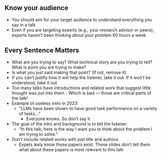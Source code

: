 ## Know your audience
- You should aim for your target audience to understand everything you say in a talk
- Even if you are targeting experts (e.g., your research advisor or peers), experts haven’t been thinking about your problem 60 hours a week
## Every Sentence Matters
- What are you trying to say? What technical story are you trying to tell? What is point you are trying to make?
- Is what you just said making that point? (If not, remove it)
- If you can’t justify how it will help the listener, take it out. If it won’t be understood, take it out
- Too many talks have introductions and related work that suggest little thought was put into them - Which is bad — those are critical parts of the talk! 
 - Example of useless intro in 2023: 
	 - “LLMs have been shown to have good task performance on a variety of tasks…” 
		 - Everyone knows. So don’t say it
 - The goal of the intro and background is to tell the listener:
	 - “In this talk, here is the way I want you to think about the problem I am trying to solve.”
 - Don't include related works with just title and authors
	 - Expets ikely know these papers exist. These slides don’t tell them what about these papers is most relevant to this talk

